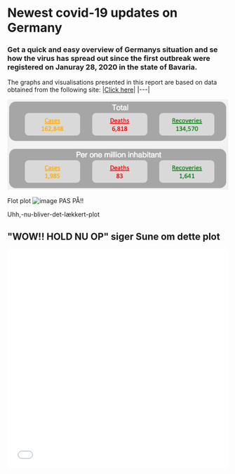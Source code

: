 # Newest covid-19 updates on Germany

### Get a quick and easy overview of Germanys situation and se how the virus has spread out since the first outbreak were registered on Januray 28, 2020 in the state of Bavaria. 
The graphs and visualisations presented in this report are based on data obtained from the following site: 
|[Click here](https://www.kaggle.com/headsortails/covid19-tracking-germany?fbclid=IwAR2ouNxb53Z-Mk4emTUpdZog9Uhm02krlCW0yC4woPArAbeF2lt5HyraS-4#covid_de.csv)|
|---|

<p align="center">
  <img width="700" src="BAN1.png">
</p>

Flot plot
![image](https://user-images.githubusercontent.com/60900143/80474990-7e6dd800-8948-11ea-8ea9-9ee43e9ab953.png) PAS PÅ!!



Uhh,-nu-bliver-det-lækkert-plot
<br>

## "WOW!! HOLD NU OP" siger Sune om dette plot

<iframe src="/CasesPer100K.html" sandbox="allow-same-origin allow-scripts" width="100%" height="500" scrolling="no" seamless="seamless" frameborder="0"> </iframe>
